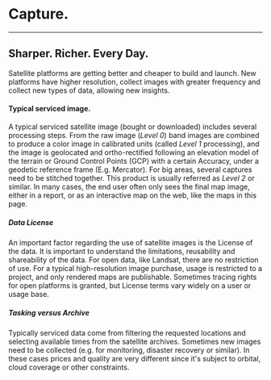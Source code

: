 # Capture.
---
## Sharper. Richer. Every Day.

Satellite platforms are getting better and cheaper to build and launch. New platforms have higher resolution, collect images with greater frequency and collect new types of data, allowing new insights.

#### Typical serviced image.

A typical serviced satellite image (bought or downloaded) includes several processing steps. From the raw image (*Level 0*) band images are combined to produce a color image in calibrated units (called *Level 1* processing), and the image is geolocated and ortho-rectified following an elevation model of the terrain or Ground Control Points (GCP) with a certain Accuracy, under a geodetic reference frame (E.g. Mercator). For big areas, several captures need to be stitched together. This product is usually referred as *Level 2* or similar. In many cases, the end user often only sees the final map image, either in a report, or as an interactive map on the web, like the maps in this page.

##### Data License

An important factor regarding the use of satellite images is the License of the data. It is important to understand the limitations, reusability and shareability of the data. For open data, like Landsat, there are no restriction of use. For a typical high-resolution image purchase, usage is restricted to a project, and only rendered maps are publishable. Sometimes tracing rights for open platforms is granted, but License terms vary widely on a user or usage base.

##### Tasking versus Archive

Typically serviced data come from filtering the requested locations and selecting available times from the satellite archives. Sometimes new images need to be collected (e.g. for monitoring, disaster recovery or similar). In these cases prices and quality are very different since it's subject to orbital, cloud coverage or other constraints.
